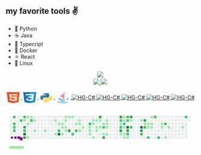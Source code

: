 
## my favorite tools ✌

- 🐍 Python
- ☕  Java
- 📜 Typecript
- 🐋 Docker
- ⚛️  React 
- 🐧 Linux

<div align="center" >
  <a href="https://www.linkedin.com/in/gustavo-benicio-9724bb254" target="blank">
    <img src="https://img.shields.io/badge/-LinkedIn-%230077B5?style=for-the-badge&logo=linkedin&logoColor=white" target="_blank">
  </a> 
</div>

<div align="center">
  <a href="https://github.com/gustavodias24">
    <img height="180" src="https://github-readme-stats.vercel.app/api?username=gustavodias24&show_icons=true&theme=radical&include_all_commits=true&count_private=true"/>
    <img height="180" src="https://github-readme-stats.vercel.app/api/top-langs/?username=gustavodias24&layout=compact&card_width=100&langs_count=7&theme=radical"/>
</div>

</div>
<div style="display: inline_block" align="center"><br>
  <img align="center" alt="HG-HTML" height="30" width="40" src="https://raw.githubusercontent.com/devicons/devicon/master/icons/html5/html5-original.svg">
  <img align="center" alt="HG-CSS" height="30" width="40" src="https://raw.githubusercontent.com/devicons/devicon/master/icons/css3/css3-original.svg">
  <img align="center" alt="HG-Python" height="30" width="40" src="https://raw.githubusercontent.com/devicons/devicon/master/icons/python/python-original.svg">
  <img align="center" alt="HG-DOCKER" height="30" width="40" src="https://raw.githubusercontent.com/devicons/devicon/master/icons/java/java-original.svg">
  <img align="center" alt="HG-C#" height="30" width="30" src="https://cdn-icons-png.flaticon.com/512/919/919853.png">
  <img align="center" alt="HG-C#" height="30" width="30" src="https://upload.wikimedia.org/wikipedia/commons/thumb/a/a7/React-icon.svg/800px-React-   icon.svg.png">
   <img align="center" alt="HG-C#" height="30" width="30" src="https://upload.wikimedia.org/wikipedia/commons/7/74/Kotlin_Icon.png">
   <img align="center" alt="HG-C#" height="45" width="45" src="https://brandlogos.net/wp-content/uploads/2021/09/bootstrap-logo.png">
   <img align="center" alt="HG-C#" height="30" width="30" src="https://cdn-icons-png.flaticon.com/512/6124/6124995.png">
</div>

<svg viewBox="-16 -32 880 192" width="880" height="192" xmlns="http://www.w3.org/2000/svg"><desc>Generated with https://github.com/Platane/snk</desc><style>@keyframes c0{2.75%{fill:var(--c1)}2.77%,to{fill:var(--ce)}}@keyframes c1{2.95%{fill:var(--c1)}2.97%,to{fill:var(--ce)}}@keyframes c2{72.18%{fill:var(--c2)}72.2%,to{fill:var(--ce)}}@keyframes c3{71.78%{fill:var(--c2)}71.8%,to{fill:var(--ce)}}@keyframes c4{71.59%{fill:var(--c2)}71.61%,to{fill:var(--ce)}}@keyframes c5{71.39%{fill:var(--c2)}71.41%,to{fill:var(--ce)}}@keyframes c6{3.15%{fill:var(--c1)}3.17%,to{fill:var(--ce)}}@keyframes c7{.98%{fill:var(--c1)}1%,to{fill:var(--ce)}}@keyframes c8{1.77%{fill:var(--c1)}1.79%,to{fill:var(--ce)}}@keyframes c9{2.36%{fill:var(--c1)}2.38%,to{fill:var(--ce)}}@keyframes ca{73.17%{fill:var(--c2)}73.19%,to{fill:var(--ce)}}@keyframes cb{1.96%{fill:var(--c1)}1.98%,to{fill:var(--ce)}}@keyframes cc{2.16%{fill:var(--c1)}2.18%,to{fill:var(--ce)}}@keyframes cd{3.54%{fill:var(--c1)}3.56%,to{fill:var(--ce)}}@keyframes ce{72.77%{fill:var(--c2)}72.79%,to{fill:var(--ce)}}@keyframes cf{38.25%{fill:var(--c1)}38.27%,to{fill:var(--ce)}}@keyframes cg{74.94%{fill:var(--c3)}74.96%,to{fill:var(--ce)}}@keyframes ch{70.8%{fill:var(--c2)}70.82%,to{fill:var(--ce)}}@keyframes ci{97.82%{fill:var(--c4)}97.84%,to{fill:var(--ce)}}@keyframes cj{75.93%{fill:var(--c3)}75.95%,to{fill:var(--ce)}}@keyframes ck{37.86%{fill:var(--c1)}37.88%,to{fill:var(--ce)}}@keyframes cl{38.65%{fill:var(--c1)}38.67%,to{fill:var(--ce)}}@keyframes cm{4.33%{fill:var(--c1)}4.35%,to{fill:var(--ce)}}@keyframes cn{37.66%{fill:var(--c1)}37.68%,to{fill:var(--ce)}}@keyframes co{74.15%{fill:var(--c2)}74.17%,to{fill:var(--ce)}}@keyframes cp{37.27%{fill:var(--c1)}37.29%,to{fill:var(--ce)}}@keyframes cq{5.12%{fill:var(--c1)}5.14%,to{fill:var(--ce)}}@keyframes cr{5.71%{fill:var(--c1)}5.73%,to{fill:var(--ce)}}@keyframes cs{8.87%{fill:var(--c1)}8.89%,to{fill:var(--ce)}}@keyframes ct{6.5%{fill:var(--c1)}6.52%,to{fill:var(--ce)}}@keyframes cu{8.47%{fill:var(--c1)}8.49%,to{fill:var(--ce)}}@keyframes cv{68.83%{fill:var(--c2)}68.85%,to{fill:var(--ce)}}@keyframes cw{95.85%{fill:var(--c4)}95.87%,to{fill:var(--ce)}}@keyframes cx{8.27%{fill:var(--c1)}8.29%,to{fill:var(--ce)}}@keyframes cy{8.08%{fill:var(--c1)}8.1%,to{fill:var(--ce)}}@keyframes cz{7.29%{fill:var(--c1)}7.31%,to{fill:var(--ce)}}@keyframes c10{9.65%{fill:var(--c1)}9.67%,to{fill:var(--ce)}}@keyframes c11{35.49%{fill:var(--c1)}35.51%,to{fill:var(--ce)}}@keyframes c12{7.88%{fill:var(--c1)}7.9%,to{fill:var(--ce)}}@keyframes c13{7.68%{fill:var(--c1)}7.7%,to{fill:var(--ce)}}@keyframes c14{9.85%{fill:var(--c1)}9.87%,to{fill:var(--ce)}}@keyframes c15{79.28%{fill:var(--c3)}79.3%,to{fill:var(--ce)}}@keyframes c16{10.05%{fill:var(--c1)}10.07%,to{fill:var(--ce)}}@keyframes c17{67.84%{fill:var(--c2)}67.86%,to{fill:var(--ce)}}@keyframes c18{11.04%{fill:var(--c1)}11.06%,to{fill:var(--ce)}}@keyframes c19{67.45%{fill:var(--c2)}67.47%,to{fill:var(--ce)}}@keyframes c1a{10.64%{fill:var(--c1)}10.66%,to{fill:var(--ce)}}@keyframes c1b{10.84%{fill:var(--c1)}10.86%,to{fill:var(--ce)}}@keyframes c1c{34.11%{fill:var(--c1)}34.13%,to{fill:var(--ce)}}@keyframes c1d{11.63%{fill:var(--c1)}11.65%,to{fill:var(--ce)}}@keyframes c1e{66.26%{fill:var(--c2)}66.28%,to{fill:var(--ce)}}@keyframes c1f{12.02%{fill:var(--c1)}12.04%,to{fill:var(--ce)}}@keyframes c1g{12.22%{fill:var(--c1)}12.24%,to{fill:var(--ce)}}@keyframes c1h{12.42%{fill:var(--c1)}12.44%,to{fill:var(--ce)}}@keyframes c1i{15.37%{fill:var(--c1)}15.39%,to{fill:var(--ce)}}@keyframes c1j{15.57%{fill:var(--c1)}15.59%,to{fill:var(--ce)}}@keyframes c1k{12.81%{fill:var(--c1)}12.83%,to{fill:var(--ce)}}@keyframes c1l{15.18%{fill:var(--c1)}15.2%,to{fill:var(--ce)}}@keyframes c1m{13.6%{fill:var(--c1)}13.62%,to{fill:var(--ce)}}@keyframes c1n{13.4%{fill:var(--c1)}13.42%,to{fill:var(--ce)}}@keyframes c1o{87.76%{fill:var(--c3)}87.78%,to{fill:var(--ce)}}@keyframes c1p{14.98%{fill:var(--c1)}15%,to{fill:var(--ce)}}@keyframes c1q{13.8%{fill:var(--c1)}13.82%,to{fill:var(--ce)}}@keyframes c1r{14.19%{fill:var(--c1)}14.21%,to{fill:var(--ce)}}@keyframes c1s{65.28%{fill:var(--c2)}65.3%,to{fill:var(--ce)}}@keyframes c1t{17.15%{fill:var(--c1)}17.17%,to{fill:var(--ce)}}@keyframes c1u{81.65%{fill:var(--c3)}81.67%,to{fill:var(--ce)}}@keyframes c1v{14.59%{fill:var(--c1)}14.61%,to{fill:var(--ce)}}@keyframes c1w{14.39%{fill:var(--c1)}14.41%,to{fill:var(--ce)}}@keyframes c1x{16.56%{fill:var(--c1)}16.58%,to{fill:var(--ce)}}@keyframes c1y{16.95%{fill:var(--c1)}16.97%,to{fill:var(--ce)}}@keyframes c1z{86.58%{fill:var(--c3)}86.6%,to{fill:var(--ce)}}@keyframes c20{48.51%{fill:var(--c2)}48.53%,to{fill:var(--ce)}}@keyframes c21{48.31%{fill:var(--c1)}48.33%,to{fill:var(--ce)}}@keyframes c22{50.09%{fill:var(--c2)}50.11%,to{fill:var(--ce)}}@keyframes c23{83.03%{fill:var(--c3)}83.05%,to{fill:var(--ce)}}@keyframes c24{18.53%{fill:var(--c1)}18.55%,to{fill:var(--ce)}}@keyframes c25{44.96%{fill:var(--c1)}44.98%,to{fill:var(--ce)}}@keyframes c26{45.16%{fill:var(--c1)}45.18%,to{fill:var(--ce)}}@keyframes c27{48.12%{fill:var(--c2)}48.14%,to{fill:var(--ce)}}@keyframes c28{47.92%{fill:var(--c1)}47.94%,to{fill:var(--ce)}}@keyframes c29{18.73%{fill:var(--c1)}18.75%,to{fill:var(--ce)}}@keyframes c2a{18.92%{fill:var(--c1)}18.94%,to{fill:var(--ce)}}@keyframes c2b{49.1%{fill:var(--c2)}49.12%,to{fill:var(--ce)}}@keyframes c2c{45.35%{fill:var(--c2)}45.37%,to{fill:var(--ce)}}@keyframes c2d{89.93%{fill:var(--c4)}89.95%,to{fill:var(--ce)}}@keyframes c2e{83.42%{fill:var(--c3)}83.44%,to{fill:var(--ce)}}@keyframes c2f{50.88%{fill:var(--c2)}50.9%,to{fill:var(--ce)}}@keyframes c2g{19.12%{fill:var(--c1)}19.14%,to{fill:var(--ce)}}@keyframes c2h{85.99%{fill:var(--c3)}86.01%,to{fill:var(--ce)}}@keyframes c2i{20.7%{fill:var(--c1)}20.72%,to{fill:var(--ce)}}@keyframes c2j{51.47%{fill:var(--c2)}51.49%,to{fill:var(--ce)}}@keyframes c2k{24.05%{fill:var(--c1)}24.07%,to{fill:var(--ce)}}@keyframes c2l{90.72%{fill:var(--c4)}90.74%,to{fill:var(--ce)}}@keyframes c2m{84.21%{fill:var(--c3)}84.23%,to{fill:var(--ce)}}@keyframes c2n{52.46%{fill:var(--c2)}52.48%,to{fill:var(--ce)}}@keyframes c2o{85%{fill:var(--c3)}85.02%,to{fill:var(--ce)}}@keyframes c2p{21.69%{fill:var(--c1)}21.71%,to{fill:var(--ce)}}@keyframes c2q{56.99%{fill:var(--c2)}57.01%,to{fill:var(--ce)}}@keyframes c2r{21.88%{fill:var(--c1)}21.9%,to{fill:var(--ce)}}@keyframes c2s{22.48%{fill:var(--c1)}22.5%,to{fill:var(--ce)}}@keyframes c2t{53.05%{fill:var(--c2)}53.07%,to{fill:var(--ce)}}@keyframes c2u{23.26%{fill:var(--c1)}23.28%,to{fill:var(--ce)}}@keyframes c2v{22.08%{fill:var(--c1)}22.1%,to{fill:var(--ce)}}@keyframes c2w{22.28%{fill:var(--c1)}22.3%,to{fill:var(--ce)}}@keyframes c2x{55.81%{fill:var(--c2)}55.83%,to{fill:var(--ce)}}@keyframes c2y{53.64%{fill:var(--c2)}53.66%,to{fill:var(--ce)}}@keyframes c2z{25.43%{fill:var(--c1)}25.45%,to{fill:var(--ce)}}@keyframes c30{25.63%{fill:var(--c1)}25.65%,to{fill:var(--ce)}}@keyframes c31{54.82%{fill:var(--c2)}54.84%,to{fill:var(--ce)}}@keyframes c32{28.39%{fill:var(--c1)}28.41%,to{fill:var(--ce)}}@keyframes c33{26.03%{fill:var(--c1)}26.05%,to{fill:var(--ce)}}@keyframes c34{26.81%{fill:var(--c1)}26.83%,to{fill:var(--ce)}}@keyframes c35{59.95%{fill:var(--c2)}59.97%,to{fill:var(--ce)}}@keyframes u0{.98%{transform:scale(0,1)}1%,1.77%{transform:scale(.01,1)}1.79%,1.96%{transform:scale(.03,1)}1.98%,2.16%{transform:scale(.04,1)}2.18%,2.36%{transform:scale(.06,1)}2.38%,2.75%{transform:scale(.07,1)}2.77%,2.95%{transform:scale(.09,1)}2.97%,3.15%{transform:scale(.1,1)}3.17%,3.54%{transform:scale(.11,1)}3.56%,4.33%{transform:scale(.13,1)}4.35%,5.12%{transform:scale(.14,1)}5.14%,5.71%{transform:scale(.16,1)}5.73%,6.5%{transform:scale(.17,1)}6.52%,7.29%{transform:scale(.19,1)}7.31%,7.68%{transform:scale(.2,1)}7.7%,7.88%{transform:scale(.21,1)}7.9%,8.08%{transform:scale(.23,1)}8.1%,8.27%{transform:scale(.24,1)}8.29%,8.47%{transform:scale(.26,1)}8.49%,8.87%{transform:scale(.27,1)}8.89%,9.65%{transform:scale(.29,1)}9.67%,9.85%{transform:scale(.3,1)}10.05%,9.87%{transform:scale(.31,1)}10.07%,10.64%{transform:scale(.33,1)}10.66%,10.84%{transform:scale(.34,1)}10.86%,11.04%{transform:scale(.36,1)}11.06%,11.63%{transform:scale(.37,1)}11.65%,12.02%{transform:scale(.39,1)}12.04%,12.22%{transform:scale(.4,1)}12.24%,12.42%{transform:scale(.41,1)}12.44%,12.81%{transform:scale(.43,1)}12.83%,13.4%{transform:scale(.44,1)}13.42%,13.6%{transform:scale(.46,1)}13.62%,13.8%{transform:scale(.47,1)}13.82%,14.19%{transform:scale(.49,1)}14.21%,14.39%{transform:scale(.5,1)}14.41%,14.59%{transform:scale(.51,1)}14.61%,14.98%{transform:scale(.53,1)}15%,15.18%{transform:scale(.54,1)}15.2%,15.37%{transform:scale(.56,1)}15.39%,15.57%{transform:scale(.57,1)}15.59%,16.56%{transform:scale(.59,1)}16.58%,16.95%{transform:scale(.6,1)}16.97%,17.15%{transform:scale(.61,1)}17.17%,18.53%{transform:scale(.63,1)}18.55%,18.73%{transform:scale(.64,1)}18.75%,18.92%{transform:scale(.66,1)}18.94%,19.12%{transform:scale(.67,1)}19.14%,20.7%{transform:scale(.69,1)}20.72%,21.69%{transform:scale(.7,1)}21.71%,21.88%{transform:scale(.71,1)}21.9%,22.08%{transform:scale(.73,1)}22.1%,22.28%{transform:scale(.74,1)}22.3%,22.48%{transform:scale(.76,1)}22.5%,23.26%{transform:scale(.77,1)}23.28%,24.05%{transform:scale(.79,1)}24.07%,25.43%{transform:scale(.8,1)}25.45%,25.63%{transform:scale(.81,1)}25.65%,26.03%{transform:scale(.83,1)}26.05%,26.81%{transform:scale(.84,1)}26.83%,28.39%{transform:scale(.86,1)}28.41%,34.11%{transform:scale(.87,1)}34.13%,35.49%{transform:scale(.89,1)}35.51%,37.27%{transform:scale(.9,1)}37.29%,37.66%{transform:scale(.91,1)}37.68%,37.86%{transform:scale(.93,1)}37.88%,38.25%{transform:scale(.94,1)}38.27%,38.65%{transform:scale(.96,1)}38.67%,44.96%{transform:scale(.97,1)}44.98%,45.16%{transform:scale(.99,1)}45.18%,to{transform:scale(1,1)}}@keyframes u1{45.35%{transform:scale(0,1)}45.37%,to{transform:scale(1,1)}}@keyframes u2{47.92%{transform:scale(0,1)}47.94%,to{transform:scale(1,1)}}@keyframes u3{48.12%{transform:scale(0,1)}48.14%,to{transform:scale(1,1)}}@keyframes u4{48.31%{transform:scale(0,1)}48.33%,to{transform:scale(1,1)}}@keyframes u5{48.51%{transform:scale(0,1)}48.53%,49.1%{transform:scale(.04,1)}49.12%,50.09%{transform:scale(.08,1)}50.11%,50.88%{transform:scale(.12,1)}50.9%,51.47%{transform:scale(.16,1)}51.49%,52.46%{transform:scale(.2,1)}52.48%,53.05%{transform:scale(.24,1)}53.07%,53.64%{transform:scale(.28,1)}53.66%,54.82%{transform:scale(.32,1)}54.84%,55.81%{transform:scale(.36,1)}55.83%,56.99%{transform:scale(.4,1)}57.01%,59.95%{transform:scale(.44,1)}59.97%,65.28%{transform:scale(.48,1)}65.3%,66.26%{transform:scale(.52,1)}66.28%,67.45%{transform:scale(.56,1)}67.47%,67.84%{transform:scale(.6,1)}67.86%,68.83%{transform:scale(.64,1)}68.85%,70.8%{transform:scale(.68,1)}70.82%,71.39%{transform:scale(.72,1)}71.41%,71.59%{transform:scale(.76,1)}71.61%,71.78%{transform:scale(.8,1)}71.8%,72.18%{transform:scale(.84,1)}72.2%,72.77%{transform:scale(.88,1)}72.79%,73.17%{transform:scale(.92,1)}73.19%,74.15%{transform:scale(.96,1)}74.17%,to{transform:scale(1,1)}}@keyframes u6{74.94%{transform:scale(0,1)}74.96%,75.93%{transform:scale(.09,1)}75.95%,79.28%{transform:scale(.18,1)}79.3%,81.65%{transform:scale(.27,1)}81.67%,83.03%{transform:scale(.36,1)}83.05%,83.42%{transform:scale(.45,1)}83.44%,84.21%{transform:scale(.55,1)}84.23%,85%{transform:scale(.64,1)}85.02%,85.99%{transform:scale(.73,1)}86.01%,86.58%{transform:scale(.82,1)}86.6%,87.76%{transform:scale(.91,1)}87.78%,to{transform:scale(1,1)}}@keyframes u7{89.93%{transform:scale(0,1)}89.95%,90.72%{transform:scale(.25,1)}90.74%,95.85%{transform:scale(.5,1)}95.87%,97.82%{transform:scale(.75,1)}97.84%,to{transform:scale(1,1)}}@keyframes s0{0%,99.8%{transform:translate(0,-16px)}.2%{transform:translate(0,-32px)}.59%{transform:translate(32px,-32px)}1.78%{transform:translate(32px,64px)}1.97%,76.53%{transform:translate(48px,64px)}2.17%{transform:translate(48px,80px)}2.76%{transform:translate(0,80px)}2.96%{transform:translate(0,96px)}3.55%,76.13%{transform:translate(48px,96px)}3.75%{transform:translate(48px,112px)}4.14%{transform:translate(80px,112px)}4.34%,75.74%{transform:translate(80px,96px)}4.73%{transform:translate(112px,96px)}5.13%{transform:translate(112px,64px)}6.31%{transform:translate(208px,64px)}6.71%{transform:translate(208px,96px)}7.1%{transform:translate(240px,96px)}7.3%{transform:translate(240px,80px)}68.24%,7.5%{transform:translate(256px,80px)}7.89%{transform:translate(256px,48px)}8.09%{transform:translate(240px,48px)}8.28%{transform:translate(240px,32px)}8.48%{transform:translate(224px,32px)}8.68%{transform:translate(224px,16px)}8.88%{transform:translate(208px,16px)}9.07%{transform:translate(208px,0)}10.45%{transform:translate(320px,0)}10.85%{transform:translate(320px,32px)}11.05%,67.06%{transform:translate(304px,32px)}11.24%{transform:translate(304px,48px)}12.03%{transform:translate(368px,48px)}12.43%{transform:translate(368px,80px)}12.62%{transform:translate(384px,80px)}12.82%{transform:translate(384px,96px)}13.02%{transform:translate(400px,96px)}13.61%{transform:translate(400px,48px)}13.81%,65.48%{transform:translate(416px,48px)}14%,65.68%{transform:translate(416px,32px)}14.4%,16.37%{transform:translate(448px,32px)}14.6%{transform:translate(448px,16px)}15.38%{transform:translate(384px,16px)}15.58%{transform:translate(384px,32px)}16.96%{transform:translate(448px,80px)}17.16%{transform:translate(432px,80px)}17.36%,81.26%{transform:translate(432px,64px)}18.15%,31.95%{transform:translate(496px,64px)}18.34%,31.76%{transform:translate(496px,80px)}18.74%,31.36%,50.69%{transform:translate(528px,80px)}18.93%,31.16%,47.34%{transform:translate(528px,96px)}19.53%,46.75%{transform:translate(576px,96px)}20.51%,63.12%{transform:translate(576px,16px)}20.71%,45.56%{transform:translate(560px,16px)}20.91%,45.76%{transform:translate(560px,32px)}22.09%,22.88%{transform:translate(656px,32px)}22.29%{transform:translate(656px,48px)}22.49%{transform:translate(640px,48px)}22.68%,56.61%{transform:translate(640px,32px)}23.27%{transform:translate(656px,0)}23.87%{transform:translate(608px,0)}24.26%{transform:translate(608px,32px)}25.44%{transform:translate(704px,32px)}25.64%{transform:translate(704px,48px)}26.82%{transform:translate(800px,48px)}27.02%{transform:translate(800px,64px)}28.01%{transform:translate(720px,64px)}28.4%,54.04%{transform:translate(720px,96px)}28.6%{transform:translate(704px,96px)}28.8%{transform:translate(704px,80px)}29.78%{transform:translate(624px,80px)}29.98%{transform:translate(624px,96px)}34.12%{transform:translate(320px,64px)}34.71%{transform:translate(320px,16px)}37.28%{transform:translate(112px,16px)}37.48%{transform:translate(112px,0)}37.87%{transform:translate(80px,0)}38.07%{transform:translate(80px,16px)}38.26%,72.98%,74.56%,98.62%{transform:translate(64px,16px)}38.46%{transform:translate(64px,32px)}38.66%{transform:translate(80px,32px)}39.25%{transform:translate(80px,-16px)}44.77%{transform:translate(528px,-16px)}45.17%,49.51%{transform:translate(528px,16px)}45.96%{transform:translate(576px,32px)}48.13%{transform:translate(528px,32px)}48.32%{transform:translate(512px,32px)}48.52%,49.7%{transform:translate(512px,16px)}48.92%,89.55%{transform:translate(544px,16px)}49.11%{transform:translate(544px,0)}49.31%{transform:translate(528px,0)}50.1%{transform:translate(512px,48px)}50.3%{transform:translate(528px,48px)}51.08%{transform:translate(560px,80px)}51.48%{transform:translate(560px,48px)}51.87%{transform:translate(592px,48px)}52.27%{transform:translate(592px,80px)}52.86%{transform:translate(640px,80px)}53.06%{transform:translate(640px,96px)}55.23%{transform:translate(720px,0)}56.21%{transform:translate(640px,0)}56.8%{transform:translate(624px,32px)}57%{transform:translate(624px,48px)}59.37%{transform:translate(816px,48px)}59.96%{transform:translate(816px,0)}62.92%{transform:translate(576px,0)}64.89%{transform:translate(432px,16px)}65.29%{transform:translate(432px,48px)}67.46%{transform:translate(304px,64px)}67.65%{transform:translate(288px,64px)}67.85%{transform:translate(288px,80px)}68.44%{transform:translate(256px,64px)}71.4%{transform:translate(16px,64px)}72.19%{transform:translate(16px,0)}72.78%{transform:translate(64px,0)}73.18%,98.82%{transform:translate(48px,16px)}73.37%{transform:translate(48px,0)}73.96%{transform:translate(96px,0)}74.16%{transform:translate(96px,16px)}74.95%{transform:translate(64px,48px)}75.15%{transform:translate(80px,48px)}81.66%{transform:translate(432px,96px)}82.64%{transform:translate(512px,96px)}83.04%{transform:translate(512px,64px)}84.42%{transform:translate(624px,64px)}85.21%{transform:translate(624px,0)}87.77%{transform:translate(416px,0)}87.97%{transform:translate(416px,16px)}89.94%{transform:translate(544px,48px)}90.73%{transform:translate(608px,48px)}90.93%{transform:translate(608px,64px)}95.66%{transform:translate(224px,64px)}95.86%{transform:translate(224px,80px)}97.83%{transform:translate(64px,80px)}99.21%{transform:translate(48px,-16px)}}@keyframes s1{0%,99.8%{transform:translate(16px,-16px)}.2%{transform:translate(0,-16px)}.39%{transform:translate(0,-32px)}.79%{transform:translate(32px,-32px)}1.97%{transform:translate(32px,64px)}2.17%,76.73%{transform:translate(48px,64px)}2.37%{transform:translate(48px,80px)}2.96%{transform:translate(0,80px)}3.16%{transform:translate(0,96px)}3.75%,76.33%{transform:translate(48px,96px)}3.94%{transform:translate(48px,112px)}4.34%{transform:translate(80px,112px)}4.54%,75.94%{transform:translate(80px,96px)}4.93%{transform:translate(112px,96px)}5.33%{transform:translate(112px,64px)}6.51%{transform:translate(208px,64px)}6.9%{transform:translate(208px,96px)}7.3%{transform:translate(240px,96px)}7.5%{transform:translate(240px,80px)}68.44%,7.69%{transform:translate(256px,80px)}8.09%{transform:translate(256px,48px)}8.28%{transform:translate(240px,48px)}8.48%{transform:translate(240px,32px)}8.68%{transform:translate(224px,32px)}8.88%{transform:translate(224px,16px)}9.07%{transform:translate(208px,16px)}9.27%{transform:translate(208px,0)}10.65%{transform:translate(320px,0)}11.05%{transform:translate(320px,32px)}11.24%,67.26%{transform:translate(304px,32px)}11.44%{transform:translate(304px,48px)}12.23%{transform:translate(368px,48px)}12.62%{transform:translate(368px,80px)}12.82%{transform:translate(384px,80px)}13.02%{transform:translate(384px,96px)}13.21%{transform:translate(400px,96px)}13.81%{transform:translate(400px,48px)}14%,65.68%{transform:translate(416px,48px)}14.2%,65.88%{transform:translate(416px,32px)}14.6%,16.57%{transform:translate(448px,32px)}14.79%{transform:translate(448px,16px)}15.58%{transform:translate(384px,16px)}15.78%{transform:translate(384px,32px)}17.16%{transform:translate(448px,80px)}17.36%{transform:translate(432px,80px)}17.55%,81.46%{transform:translate(432px,64px)}18.34%,32.15%{transform:translate(496px,64px)}18.54%,31.95%{transform:translate(496px,80px)}18.93%,31.56%,50.89%{transform:translate(528px,80px)}19.13%,31.36%,47.53%{transform:translate(528px,96px)}19.72%,46.94%{transform:translate(576px,96px)}20.71%,63.31%{transform:translate(576px,16px)}20.91%,45.76%{transform:translate(560px,16px)}21.1%,45.96%{transform:translate(560px,32px)}22.29%,23.08%{transform:translate(656px,32px)}22.49%{transform:translate(656px,48px)}22.68%{transform:translate(640px,48px)}22.88%,56.8%{transform:translate(640px,32px)}23.47%{transform:translate(656px,0)}24.06%{transform:translate(608px,0)}24.46%{transform:translate(608px,32px)}25.64%{transform:translate(704px,32px)}25.84%{transform:translate(704px,48px)}27.02%{transform:translate(800px,48px)}27.22%{transform:translate(800px,64px)}28.21%{transform:translate(720px,64px)}28.6%,54.24%{transform:translate(720px,96px)}28.8%{transform:translate(704px,96px)}28.99%{transform:translate(704px,80px)}29.98%{transform:translate(624px,80px)}30.18%{transform:translate(624px,96px)}34.32%{transform:translate(320px,64px)}34.91%{transform:translate(320px,16px)}37.48%{transform:translate(112px,16px)}37.67%{transform:translate(112px,0)}38.07%{transform:translate(80px,0)}38.26%{transform:translate(80px,16px)}38.46%,73.18%,74.75%,98.82%{transform:translate(64px,16px)}38.66%{transform:translate(64px,32px)}38.86%{transform:translate(80px,32px)}39.45%{transform:translate(80px,-16px)}44.97%{transform:translate(528px,-16px)}45.36%,49.7%{transform:translate(528px,16px)}46.15%{transform:translate(576px,32px)}48.32%{transform:translate(528px,32px)}48.52%{transform:translate(512px,32px)}48.72%,49.9%{transform:translate(512px,16px)}49.11%,89.74%{transform:translate(544px,16px)}49.31%{transform:translate(544px,0)}49.51%{transform:translate(528px,0)}50.3%{transform:translate(512px,48px)}50.49%{transform:translate(528px,48px)}51.28%{transform:translate(560px,80px)}51.68%{transform:translate(560px,48px)}52.07%{transform:translate(592px,48px)}52.47%{transform:translate(592px,80px)}53.06%{transform:translate(640px,80px)}53.25%{transform:translate(640px,96px)}55.42%{transform:translate(720px,0)}56.41%{transform:translate(640px,0)}57%{transform:translate(624px,32px)}57.2%{transform:translate(624px,48px)}59.57%{transform:translate(816px,48px)}60.16%{transform:translate(816px,0)}63.12%{transform:translate(576px,0)}65.09%{transform:translate(432px,16px)}65.48%{transform:translate(432px,48px)}67.65%{transform:translate(304px,64px)}67.85%{transform:translate(288px,64px)}68.05%{transform:translate(288px,80px)}68.64%{transform:translate(256px,64px)}71.6%{transform:translate(16px,64px)}72.39%{transform:translate(16px,0)}72.98%{transform:translate(64px,0)}73.37%,99.01%{transform:translate(48px,16px)}73.57%{transform:translate(48px,0)}74.16%{transform:translate(96px,0)}74.36%{transform:translate(96px,16px)}75.15%{transform:translate(64px,48px)}75.35%{transform:translate(80px,48px)}81.85%{transform:translate(432px,96px)}82.84%{transform:translate(512px,96px)}83.23%{transform:translate(512px,64px)}84.62%{transform:translate(624px,64px)}85.4%{transform:translate(624px,0)}87.97%{transform:translate(416px,0)}88.17%{transform:translate(416px,16px)}90.14%{transform:translate(544px,48px)}90.93%{transform:translate(608px,48px)}91.12%{transform:translate(608px,64px)}95.86%{transform:translate(224px,64px)}96.06%{transform:translate(224px,80px)}98.03%{transform:translate(64px,80px)}99.41%{transform:translate(48px,-16px)}}@keyframes s2{0%,99.8%{transform:translate(32px,-16px)}.39%{transform:translate(0,-16px)}.59%{transform:translate(0,-32px)}.99%{transform:translate(32px,-32px)}2.17%{transform:translate(32px,64px)}2.37%,76.92%{transform:translate(48px,64px)}2.56%{transform:translate(48px,80px)}3.16%{transform:translate(0,80px)}3.35%{transform:translate(0,96px)}3.94%,76.53%{transform:translate(48px,96px)}4.14%{transform:translate(48px,112px)}4.54%{transform:translate(80px,112px)}4.73%,76.13%{transform:translate(80px,96px)}5.13%{transform:translate(112px,96px)}5.52%{transform:translate(112px,64px)}6.71%{transform:translate(208px,64px)}7.1%{transform:translate(208px,96px)}7.5%{transform:translate(240px,96px)}7.69%{transform:translate(240px,80px)}68.64%,7.89%{transform:translate(256px,80px)}8.28%{transform:translate(256px,48px)}8.48%{transform:translate(240px,48px)}8.68%{transform:translate(240px,32px)}8.88%{transform:translate(224px,32px)}9.07%{transform:translate(224px,16px)}9.27%{transform:translate(208px,16px)}9.47%{transform:translate(208px,0)}10.85%{transform:translate(320px,0)}11.24%{transform:translate(320px,32px)}11.44%,67.46%{transform:translate(304px,32px)}11.64%{transform:translate(304px,48px)}12.43%{transform:translate(368px,48px)}12.82%{transform:translate(368px,80px)}13.02%{transform:translate(384px,80px)}13.21%{transform:translate(384px,96px)}13.41%{transform:translate(400px,96px)}14%{transform:translate(400px,48px)}14.2%,65.88%{transform:translate(416px,48px)}14.4%,66.07%{transform:translate(416px,32px)}14.79%,16.77%{transform:translate(448px,32px)}14.99%{transform:translate(448px,16px)}15.78%{transform:translate(384px,16px)}15.98%{transform:translate(384px,32px)}17.36%{transform:translate(448px,80px)}17.55%{transform:translate(432px,80px)}17.75%,81.66%{transform:translate(432px,64px)}18.54%,32.35%{transform:translate(496px,64px)}18.74%,32.15%{transform:translate(496px,80px)}19.13%,31.76%,51.08%{transform:translate(528px,80px)}19.33%,31.56%,47.73%{transform:translate(528px,96px)}19.92%,47.14%{transform:translate(576px,96px)}20.91%,63.51%{transform:translate(576px,16px)}21.1%,45.96%{transform:translate(560px,16px)}21.3%,46.15%{transform:translate(560px,32px)}22.49%,23.27%{transform:translate(656px,32px)}22.68%{transform:translate(656px,48px)}22.88%{transform:translate(640px,48px)}23.08%,57%{transform:translate(640px,32px)}23.67%{transform:translate(656px,0)}24.26%{transform:translate(608px,0)}24.65%{transform:translate(608px,32px)}25.84%{transform:translate(704px,32px)}26.04%{transform:translate(704px,48px)}27.22%{transform:translate(800px,48px)}27.42%{transform:translate(800px,64px)}28.4%{transform:translate(720px,64px)}28.8%,54.44%{transform:translate(720px,96px)}28.99%{transform:translate(704px,96px)}29.19%{transform:translate(704px,80px)}30.18%{transform:translate(624px,80px)}30.37%{transform:translate(624px,96px)}34.52%{transform:translate(320px,64px)}35.11%{transform:translate(320px,16px)}37.67%{transform:translate(112px,16px)}37.87%{transform:translate(112px,0)}38.26%{transform:translate(80px,0)}38.46%{transform:translate(80px,16px)}38.66%,73.37%,74.95%,99.01%{transform:translate(64px,16px)}38.86%{transform:translate(64px,32px)}39.05%{transform:translate(80px,32px)}39.64%{transform:translate(80px,-16px)}45.17%{transform:translate(528px,-16px)}45.56%,49.9%{transform:translate(528px,16px)}46.35%{transform:translate(576px,32px)}48.52%{transform:translate(528px,32px)}48.72%{transform:translate(512px,32px)}48.92%,50.1%{transform:translate(512px,16px)}49.31%,89.94%{transform:translate(544px,16px)}49.51%{transform:translate(544px,0)}49.7%{transform:translate(528px,0)}50.49%{transform:translate(512px,48px)}50.69%{transform:translate(528px,48px)}51.48%{transform:translate(560px,80px)}51.87%{transform:translate(560px,48px)}52.27%{transform:translate(592px,48px)}52.66%{transform:translate(592px,80px)}53.25%{transform:translate(640px,80px)}53.45%{transform:translate(640px,96px)}55.62%{transform:translate(720px,0)}56.61%{transform:translate(640px,0)}57.2%{transform:translate(624px,32px)}57.4%{transform:translate(624px,48px)}59.76%{transform:translate(816px,48px)}60.36%{transform:translate(816px,0)}63.31%{transform:translate(576px,0)}65.29%{transform:translate(432px,16px)}65.68%{transform:translate(432px,48px)}67.85%{transform:translate(304px,64px)}68.05%{transform:translate(288px,64px)}68.24%{transform:translate(288px,80px)}68.84%{transform:translate(256px,64px)}71.79%{transform:translate(16px,64px)}72.58%{transform:translate(16px,0)}73.18%{transform:translate(64px,0)}73.57%,99.21%{transform:translate(48px,16px)}73.77%{transform:translate(48px,0)}74.36%{transform:translate(96px,0)}74.56%{transform:translate(96px,16px)}75.35%{transform:translate(64px,48px)}75.54%{transform:translate(80px,48px)}82.05%{transform:translate(432px,96px)}83.04%{transform:translate(512px,96px)}83.43%{transform:translate(512px,64px)}84.81%{transform:translate(624px,64px)}85.6%{transform:translate(624px,0)}88.17%{transform:translate(416px,0)}88.36%{transform:translate(416px,16px)}90.34%{transform:translate(544px,48px)}91.12%{transform:translate(608px,48px)}91.32%{transform:translate(608px,64px)}96.06%{transform:translate(224px,64px)}96.25%{transform:translate(224px,80px)}98.22%{transform:translate(64px,80px)}99.61%{transform:translate(48px,-16px)}}@keyframes s3{0%,99.8%{transform:translate(48px,-16px)}.59%{transform:translate(0,-16px)}.79%{transform:translate(0,-32px)}1.18%{transform:translate(32px,-32px)}2.37%{transform:translate(32px,64px)}2.56%,77.12%{transform:translate(48px,64px)}2.76%{transform:translate(48px,80px)}3.35%{transform:translate(0,80px)}3.55%{transform:translate(0,96px)}4.14%,76.73%{transform:translate(48px,96px)}4.34%{transform:translate(48px,112px)}4.73%{transform:translate(80px,112px)}4.93%,76.33%{transform:translate(80px,96px)}5.33%{transform:translate(112px,96px)}5.72%{transform:translate(112px,64px)}6.9%{transform:translate(208px,64px)}7.3%{transform:translate(208px,96px)}7.69%{transform:translate(240px,96px)}7.89%{transform:translate(240px,80px)}68.84%,8.09%{transform:translate(256px,80px)}8.48%{transform:translate(256px,48px)}8.68%{transform:translate(240px,48px)}8.88%{transform:translate(240px,32px)}9.07%{transform:translate(224px,32px)}9.27%{transform:translate(224px,16px)}9.47%{transform:translate(208px,16px)}9.66%{transform:translate(208px,0)}11.05%{transform:translate(320px,0)}11.44%{transform:translate(320px,32px)}11.64%,67.65%{transform:translate(304px,32px)}11.83%{transform:translate(304px,48px)}12.62%{transform:translate(368px,48px)}13.02%{transform:translate(368px,80px)}13.21%{transform:translate(384px,80px)}13.41%{transform:translate(384px,96px)}13.61%{transform:translate(400px,96px)}14.2%{transform:translate(400px,48px)}14.4%,66.07%{transform:translate(416px,48px)}14.6%,66.27%{transform:translate(416px,32px)}14.99%,16.96%{transform:translate(448px,32px)}15.19%{transform:translate(448px,16px)}15.98%{transform:translate(384px,16px)}16.17%{transform:translate(384px,32px)}17.55%{transform:translate(448px,80px)}17.75%{transform:translate(432px,80px)}17.95%,81.85%{transform:translate(432px,64px)}18.74%,32.54%{transform:translate(496px,64px)}18.93%,32.35%{transform:translate(496px,80px)}19.33%,31.95%,51.28%{transform:translate(528px,80px)}19.53%,31.76%,47.93%{transform:translate(528px,96px)}20.12%,47.34%{transform:translate(576px,96px)}21.1%,63.71%{transform:translate(576px,16px)}21.3%,46.15%{transform:translate(560px,16px)}21.5%,46.35%{transform:translate(560px,32px)}22.68%,23.47%{transform:translate(656px,32px)}22.88%{transform:translate(656px,48px)}23.08%{transform:translate(640px,48px)}23.27%,57.2%{transform:translate(640px,32px)}23.87%{transform:translate(656px,0)}24.46%{transform:translate(608px,0)}24.85%{transform:translate(608px,32px)}26.04%{transform:translate(704px,32px)}26.23%{transform:translate(704px,48px)}27.42%{transform:translate(800px,48px)}27.61%{transform:translate(800px,64px)}28.6%{transform:translate(720px,64px)}28.99%,54.64%{transform:translate(720px,96px)}29.19%{transform:translate(704px,96px)}29.39%{transform:translate(704px,80px)}30.37%{transform:translate(624px,80px)}30.57%{transform:translate(624px,96px)}34.71%{transform:translate(320px,64px)}35.31%{transform:translate(320px,16px)}37.87%{transform:translate(112px,16px)}38.07%{transform:translate(112px,0)}38.46%{transform:translate(80px,0)}38.66%{transform:translate(80px,16px)}38.86%,73.57%,75.15%,99.21%{transform:translate(64px,16px)}39.05%{transform:translate(64px,32px)}39.25%{transform:translate(80px,32px)}39.84%{transform:translate(80px,-16px)}45.36%{transform:translate(528px,-16px)}45.76%,50.1%{transform:translate(528px,16px)}46.55%{transform:translate(576px,32px)}48.72%{transform:translate(528px,32px)}48.92%{transform:translate(512px,32px)}49.11%,50.3%{transform:translate(512px,16px)}49.51%,90.14%{transform:translate(544px,16px)}49.7%{transform:translate(544px,0)}49.9%{transform:translate(528px,0)}50.69%{transform:translate(512px,48px)}50.89%{transform:translate(528px,48px)}51.68%{transform:translate(560px,80px)}52.07%{transform:translate(560px,48px)}52.47%{transform:translate(592px,48px)}52.86%{transform:translate(592px,80px)}53.45%{transform:translate(640px,80px)}53.65%{transform:translate(640px,96px)}55.82%{transform:translate(720px,0)}56.8%{transform:translate(640px,0)}57.4%{transform:translate(624px,32px)}57.59%{transform:translate(624px,48px)}59.96%{transform:translate(816px,48px)}60.55%{transform:translate(816px,0)}63.51%{transform:translate(576px,0)}65.48%{transform:translate(432px,16px)}65.88%{transform:translate(432px,48px)}68.05%{transform:translate(304px,64px)}68.24%{transform:translate(288px,64px)}68.44%{transform:translate(288px,80px)}69.03%{transform:translate(256px,64px)}71.99%{transform:translate(16px,64px)}72.78%{transform:translate(16px,0)}73.37%{transform:translate(64px,0)}73.77%,99.41%{transform:translate(48px,16px)}73.96%{transform:translate(48px,0)}74.56%{transform:translate(96px,0)}74.75%{transform:translate(96px,16px)}75.54%{transform:translate(64px,48px)}75.74%{transform:translate(80px,48px)}82.25%{transform:translate(432px,96px)}83.23%{transform:translate(512px,96px)}83.63%{transform:translate(512px,64px)}85.01%{transform:translate(624px,64px)}85.8%{transform:translate(624px,0)}88.36%{transform:translate(416px,0)}88.56%{transform:translate(416px,16px)}90.53%{transform:translate(544px,48px)}91.32%{transform:translate(608px,48px)}91.52%{transform:translate(608px,64px)}96.25%{transform:translate(224px,64px)}96.45%{transform:translate(224px,80px)}98.42%{transform:translate(64px,80px)}}:root{--cb:#1b1f230a;--cs:purple;--ce:#ebedf0;--c0:#ebedf0;--c1:#9be9a8;--c2:#40c463;--c3:#30a14e;--c4:#216e39}@media (prefers-color-scheme:dark){:root{--cb:#1b1f230a;--cs:purple;--ce:#161b22;--c1:#01311f;--c2:#034525;--c3:#0f6d31;--c4:#00c647}}.c{shape-rendering:geometricPrecision;fill:var(--ce);stroke-width:1px;stroke:var(--cb);animation:none 50700ms linear infinite}.c.c0,.c.c1{fill:var(--c1);animation-name:c0}.c.c1{animation-name:c1}.c.c2{fill:var(--c2);animation-name:c2}.c.c3,.c.c4,.c.c5{fill:var(--c2);animation-name:c3}.c.c4,.c.c5{animation-name:c4}.c.c5{animation-name:c5}.c.c6{fill:var(--c1);animation-name:c6}.c.c7,.c.c8,.c.c9{fill:var(--c1);animation-name:c7}.c.c8,.c.c9{animation-name:c8}.c.c9{animation-name:c9}.c.ca{fill:var(--c2);animation-name:ca}.c.cb,.c.cc,.c.cd{fill:var(--c1);animation-name:cb}.c.cc,.c.cd{animation-name:cc}.c.cd{animation-name:cd}.c.ce{fill:var(--c2);animation-name:ce}.c.cf{fill:var(--c1);animation-name:cf}.c.cg{fill:var(--c3);animation-name:cg}.c.ch{fill:var(--c2);animation-name:ch}.c.ci{fill:var(--c4);animation-name:ci}.c.cj{fill:var(--c3);animation-name:cj}.c.ck{fill:var(--c1);animation-name:ck}.c.cl,.c.cm,.c.cn{fill:var(--c1);animation-name:cl}.c.cm,.c.cn{animation-name:cm}.c.cn{animation-name:cn}.c.co{fill:var(--c2);animation-name:co}.c.cp,.c.cq,.c.cr{fill:var(--c1);animation-name:cp}.c.cq,.c.cr{animation-name:cq}.c.cr{animation-name:cr}.c.cs,.c.ct,.c.cu{fill:var(--c1);animation-name:cs}.c.ct,.c.cu{animation-name:ct}.c.cu{animation-name:cu}.c.cv{fill:var(--c2);animation-name:cv}.c.cw{fill:var(--c4);animation-name:cw}.c.cx,.c.cy{fill:var(--c1);animation-name:cx}.c.cy{animation-name:cy}.c.c10,.c.c11,.c.cz{fill:var(--c1);animation-name:cz}.c.c10,.c.c11{animation-name:c10}.c.c11{animation-name:c11}.c.c12,.c.c13,.c.c14{fill:var(--c1);animation-name:c12}.c.c13,.c.c14{animation-name:c13}.c.c14{animation-name:c14}.c.c15{fill:var(--c3);animation-name:c15}.c.c16{fill:var(--c1);animation-name:c16}.c.c17{fill:var(--c2);animation-name:c17}.c.c18{fill:var(--c1);animation-name:c18}.c.c19{fill:var(--c2);animation-name:c19}.c.c1a{fill:var(--c1);animation-name:c1a}.c.c1b,.c.c1c,.c.c1d{fill:var(--c1);animation-name:c1b}.c.c1c,.c.c1d{animation-name:c1c}.c.c1d{animation-name:c1d}.c.c1e{fill:var(--c2);animation-name:c1e}.c.c1f,.c.c1g,.c.c1h{fill:var(--c1);animation-name:c1f}.c.c1g,.c.c1h{animation-name:c1g}.c.c1h{animation-name:c1h}.c.c1i,.c.c1j,.c.c1k{fill:var(--c1);animation-name:c1i}.c.c1j,.c.c1k{animation-name:c1j}.c.c1k{animation-name:c1k}.c.c1l,.c.c1m,.c.c1n{fill:var(--c1);animation-name:c1l}.c.c1m,.c.c1n{animation-name:c1m}.c.c1n{animation-name:c1n}.c.c1o{fill:var(--c3);animation-name:c1o}.c.c1p,.c.c1q,.c.c1r{fill:var(--c1);animation-name:c1p}.c.c1q,.c.c1r{animation-name:c1q}.c.c1r{animation-name:c1r}.c.c1s{fill:var(--c2);animation-name:c1s}.c.c1t{fill:var(--c1);animation-name:c1t}.c.c1u{fill:var(--c3);animation-name:c1u}.c.c1v{fill:var(--c1);animation-name:c1v}.c.c1w,.c.c1x,.c.c1y{fill:var(--c1);animation-name:c1w}.c.c1x,.c.c1y{animation-name:c1x}.c.c1y{animation-name:c1y}.c.c1z{fill:var(--c3);animation-name:c1z}.c.c20{fill:var(--c2);animation-name:c20}.c.c21{fill:var(--c1);animation-name:c21}.c.c22{fill:var(--c2);animation-name:c22}.c.c23{fill:var(--c3);animation-name:c23}.c.c24,.c.c25,.c.c26{fill:var(--c1);animation-name:c24}.c.c25,.c.c26{animation-name:c25}.c.c26{animation-name:c26}.c.c27{fill:var(--c2);animation-name:c27}.c.c28,.c.c29,.c.c2a{fill:var(--c1);animation-name:c28}.c.c29,.c.c2a{animation-name:c29}.c.c2a{animation-name:c2a}.c.c2b,.c.c2c{fill:var(--c2);animation-name:c2b}.c.c2c{animation-name:c2c}.c.c2d{fill:var(--c4);animation-name:c2d}.c.c2e{fill:var(--c3);animation-name:c2e}.c.c2f{fill:var(--c2);animation-name:c2f}.c.c2g{fill:var(--c1);animation-name:c2g}.c.c2h{fill:var(--c3);animation-name:c2h}.c.c2i{fill:var(--c1);animation-name:c2i}.c.c2j{fill:var(--c2);animation-name:c2j}.c.c2k{fill:var(--c1);animation-name:c2k}.c.c2l{fill:var(--c4);animation-name:c2l}.c.c2m{fill:var(--c3);animation-name:c2m}.c.c2n{fill:var(--c2);animation-name:c2n}.c.c2o{fill:var(--c3);animation-name:c2o}.c.c2p{fill:var(--c1);animation-name:c2p}.c.c2q{fill:var(--c2);animation-name:c2q}.c.c2r,.c.c2s{fill:var(--c1);animation-name:c2r}.c.c2s{animation-name:c2s}.c.c2t{fill:var(--c2);animation-name:c2t}.c.c2u,.c.c2v,.c.c2w{fill:var(--c1);animation-name:c2u}.c.c2v,.c.c2w{animation-name:c2v}.c.c2w{animation-name:c2w}.c.c2x,.c.c2y{fill:var(--c2);animation-name:c2x}.c.c2y{animation-name:c2y}.c.c2z,.c.c30{fill:var(--c1);animation-name:c2z}.c.c30{animation-name:c30}.c.c31{fill:var(--c2);animation-name:c31}.c.c32,.c.c33,.c.c34{fill:var(--c1);animation-name:c32}.c.c33,.c.c34{animation-name:c33}.c.c34{animation-name:c34}.c.c35{fill:var(--c2);animation-name:c35}.s,.u{animation:none linear 50700ms infinite}.u,.u.u0{transform-origin:0 0}.u{transform:scale(0,1)}.u.u0{fill:var(--c1);animation-name:u0}.u.u1{fill:var(--c2);animation-name:u1;transform-origin:520.7px 0}.u.u2{fill:var(--c1);animation-name:u2;transform-origin:528.1px 0}.u.u3{fill:var(--c2);animation-name:u3;transform-origin:535.6px 0}.u.u4{fill:var(--c1);animation-name:u4;transform-origin:543px 0}.u.u5{fill:var(--c2);animation-name:u5;transform-origin:550.5px 0}.u.u6{fill:var(--c3);animation-name:u6;transform-origin:736.4px 0}.u.u7{fill:var(--c4);animation-name:u7;transform-origin:818.2px 0}.s{shape-rendering:geometricPrecision;fill:var(--cs)}.s.s0{transform:translate(0,-16px);animation-name:s0}.s.s1{transform:translate(16px,-16px);animation-name:s1}.s.s2{transform:translate(32px,-16px);animation-name:s2}.s.s3{transform:translate(48px,-16px);animation-name:s3}</style><rect class="c" x="2" y="2" rx="2" ry="2" width="12" height="12"/><rect class="c" x="2" y="18" rx="2" ry="2" width="12" height="12"/><rect class="c" x="2" y="34" rx="2" ry="2" width="12" height="12"/><rect class="c" x="2" y="50" rx="2" ry="2" width="12" height="12"/><rect class="c" x="2" y="66" rx="2" ry="2" width="12" height="12"/><rect class="c c0" x="2" y="82" rx="2" ry="2" width="12" height="12"/><rect class="c c1" x="2" y="98" rx="2" ry="2" width="12" height="12"/><rect class="c c2" x="18" y="2" rx="2" ry="2" width="12" height="12"/><rect class="c" x="18" y="18" rx="2" ry="2" width="12" height="12"/><rect class="c c3" x="18" y="34" rx="2" ry="2" width="12" height="12"/><rect class="c c4" x="18" y="50" rx="2" ry="2" width="12" height="12"/><rect class="c c5" x="18" y="66" rx="2" ry="2" width="12" height="12"/><rect class="c" x="18" y="82" rx="2" ry="2" width="12" height="12"/><rect class="c c6" x="18" y="98" rx="2" ry="2" width="12" height="12"/><rect class="c c7" x="34" y="2" rx="2" ry="2" width="12" height="12"/><rect class="c" x="34" y="18" rx="2" ry="2" width="12" height="12"/><rect class="c" x="34" y="34" rx="2" ry="2" width="12" height="12"/><rect class="c" x="34" y="50" rx="2" ry="2" width="12" height="12"/><rect class="c c8" x="34" y="66" rx="2" ry="2" width="12" height="12"/><rect class="c c9" x="34" y="82" rx="2" ry="2" width="12" height="12"/><rect class="c" x="34" y="98" rx="2" ry="2" width="12" height="12"/><rect class="c" x="50" y="2" rx="2" ry="2" width="12" height="12"/><rect class="c ca" x="50" y="18" rx="2" ry="2" width="12" height="12"/><rect class="c" x="50" y="34" rx="2" ry="2" width="12" height="12"/><rect class="c" x="50" y="50" rx="2" ry="2" width="12" height="12"/><rect class="c cb" x="50" y="66" rx="2" ry="2" width="12" height="12"/><rect class="c cc" x="50" y="82" rx="2" ry="2" width="12" height="12"/><rect class="c cd" x="50" y="98" rx="2" ry="2" width="12" height="12"/><rect class="c ce" x="66" y="2" rx="2" ry="2" width="12" height="12"/><rect class="c cf" x="66" y="18" rx="2" ry="2" width="12" height="12"/><rect class="c" x="66" y="34" rx="2" ry="2" width="12" height="12"/><rect class="c cg" x="66" y="50" rx="2" ry="2" width="12" height="12"/><rect class="c ch" x="66" y="66" rx="2" ry="2" width="12" height="12"/><rect class="c ci" x="66" y="82" rx="2" ry="2" width="12" height="12"/><rect class="c cj" x="66" y="98" rx="2" ry="2" width="12" height="12"/><rect class="c ck" x="82" y="2" rx="2" ry="2" width="12" height="12"/><rect class="c" x="82" y="18" rx="2" ry="2" width="12" height="12"/><rect class="c cl" x="82" y="34" rx="2" ry="2" width="12" height="12"/><rect class="c" x="82" y="50" rx="2" ry="2" width="12" height="12"/><rect class="c" x="82" y="66" rx="2" ry="2" width="12" height="12"/><rect class="c" x="82" y="82" rx="2" ry="2" width="12" height="12"/><rect class="c cm" x="82" y="98" rx="2" ry="2" width="12" height="12"/><rect class="c cn" x="98" y="2" rx="2" ry="2" width="12" height="12"/><rect class="c co" x="98" y="18" rx="2" ry="2" width="12" height="12"/><rect class="c" x="98" y="34" rx="2" ry="2" width="12" height="12"/><rect class="c" x="98" y="50" rx="2" ry="2" width="12" height="12"/><rect class="c" x="98" y="66" rx="2" ry="2" width="12" height="12"/><rect class="c" x="98" y="82" rx="2" ry="2" width="12" height="12"/><rect class="c" x="98" y="98" rx="2" ry="2" width="12" height="12"/><rect class="c" x="114" y="2" rx="2" ry="2" width="12" height="12"/><rect class="c cp" x="114" y="18" rx="2" ry="2" width="12" height="12"/><rect class="c" x="114" y="34" rx="2" ry="2" width="12" height="12"/><rect class="c" x="114" y="50" rx="2" ry="2" width="12" height="12"/><rect class="c cq" x="114" y="66" rx="2" ry="2" width="12" height="12"/><rect class="c" x="114" y="82" rx="2" ry="2" width="12" height="12"/><rect class="c" x="114" y="98" rx="2" ry="2" width="12" height="12"/><rect class="c" x="130" y="2" rx="2" ry="2" width="12" height="12"/><rect class="c" x="130" y="18" rx="2" ry="2" width="12" height="12"/><rect class="c" x="130" y="34" rx="2" ry="2" width="12" height="12"/><rect class="c" x="130" y="50" rx="2" ry="2" width="12" height="12"/><rect class="c" x="130" y="66" rx="2" ry="2" width="12" height="12"/><rect class="c" x="130" y="82" rx="2" ry="2" width="12" height="12"/><rect class="c" x="130" y="98" rx="2" ry="2" width="12" height="12"/><rect class="c" x="146" y="2" rx="2" ry="2" width="12" height="12"/><rect class="c" x="146" y="18" rx="2" ry="2" width="12" height="12"/><rect class="c" x="146" y="34" rx="2" ry="2" width="12" height="12"/><rect class="c" x="146" y="50" rx="2" ry="2" width="12" height="12"/><rect class="c" x="146" y="66" rx="2" ry="2" width="12" height="12"/><rect class="c" x="146" y="82" rx="2" ry="2" width="12" height="12"/><rect class="c" x="146" y="98" rx="2" ry="2" width="12" height="12"/><rect class="c" x="162" y="2" rx="2" ry="2" width="12" height="12"/><rect class="c" x="162" y="18" rx="2" ry="2" width="12" height="12"/><rect class="c" x="162" y="34" rx="2" ry="2" width="12" height="12"/><rect class="c" x="162" y="50" rx="2" ry="2" width="12" height="12"/><rect class="c cr" x="162" y="66" rx="2" ry="2" width="12" height="12"/><rect class="c" x="162" y="82" rx="2" ry="2" width="12" height="12"/><rect class="c" x="162" y="98" rx="2" ry="2" width="12" height="12"/><rect class="c" x="178" y="2" rx="2" ry="2" width="12" height="12"/><rect class="c" x="178" y="18" rx="2" ry="2" width="12" height="12"/><rect class="c" x="178" y="34" rx="2" ry="2" width="12" height="12"/><rect class="c" x="178" y="50" rx="2" ry="2" width="12" height="12"/><rect class="c" x="178" y="66" rx="2" ry="2" width="12" height="12"/><rect class="c" x="178" y="82" rx="2" ry="2" width="12" height="12"/><rect class="c" x="178" y="98" rx="2" ry="2" width="12" height="12"/><rect class="c" x="194" y="2" rx="2" ry="2" width="12" height="12"/><rect class="c" x="194" y="18" rx="2" ry="2" width="12" height="12"/><rect class="c" x="194" y="34" rx="2" ry="2" width="12" height="12"/><rect class="c" x="194" y="50" rx="2" ry="2" width="12" height="12"/><rect class="c" x="194" y="66" rx="2" ry="2" width="12" height="12"/><rect class="c" x="194" y="82" rx="2" ry="2" width="12" height="12"/><rect class="c" x="194" y="98" rx="2" ry="2" width="12" height="12"/><rect class="c" x="210" y="2" rx="2" ry="2" width="12" height="12"/><rect class="c cs" x="210" y="18" rx="2" ry="2" width="12" height="12"/><rect class="c" x="210" y="34" rx="2" ry="2" width="12" height="12"/><rect class="c" x="210" y="50" rx="2" ry="2" width="12" height="12"/><rect class="c" x="210" y="66" rx="2" ry="2" width="12" height="12"/><rect class="c ct" x="210" y="82" rx="2" ry="2" width="12" height="12"/><rect class="c" x="210" y="98" rx="2" ry="2" width="12" height="12"/><rect class="c" x="226" y="2" rx="2" ry="2" width="12" height="12"/><rect class="c" x="226" y="18" rx="2" ry="2" width="12" height="12"/><rect class="c cu" x="226" y="34" rx="2" ry="2" width="12" height="12"/><rect class="c" x="226" y="50" rx="2" ry="2" width="12" height="12"/><rect class="c cv" x="226" y="66" rx="2" ry="2" width="12" height="12"/><rect class="c cw" x="226" y="82" rx="2" ry="2" width="12" height="12"/><rect class="c" x="226" y="98" rx="2" ry="2" width="12" height="12"/><rect class="c" x="242" y="2" rx="2" ry="2" width="12" height="12"/><rect class="c" x="242" y="18" rx="2" ry="2" width="12" height="12"/><rect class="c cx" x="242" y="34" rx="2" ry="2" width="12" height="12"/><rect class="c cy" x="242" y="50" rx="2" ry="2" width="12" height="12"/><rect class="c" x="242" y="66" rx="2" ry="2" width="12" height="12"/><rect class="c cz" x="242" y="82" rx="2" ry="2" width="12" height="12"/><rect class="c" x="242" y="98" rx="2" ry="2" width="12" height="12"/><rect class="c c10" x="258" y="2" rx="2" ry="2" width="12" height="12"/><rect class="c c11" x="258" y="18" rx="2" ry="2" width="12" height="12"/><rect class="c" x="258" y="34" rx="2" ry="2" width="12" height="12"/><rect class="c c12" x="258" y="50" rx="2" ry="2" width="12" height="12"/><rect class="c c13" x="258" y="66" rx="2" ry="2" width="12" height="12"/><rect class="c" x="258" y="82" rx="2" ry="2" width="12" height="12"/><rect class="c" x="258" y="98" rx="2" ry="2" width="12" height="12"/><rect class="c c14" x="274" y="2" rx="2" ry="2" width="12" height="12"/><rect class="c" x="274" y="18" rx="2" ry="2" width="12" height="12"/><rect class="c" x="274" y="34" rx="2" ry="2" width="12" height="12"/><rect class="c" x="274" y="50" rx="2" ry="2" width="12" height="12"/><rect class="c c15" x="274" y="66" rx="2" ry="2" width="12" height="12"/><rect class="c" x="274" y="82" rx="2" ry="2" width="12" height="12"/><rect class="c" x="274" y="98" rx="2" ry="2" width="12" height="12"/><rect class="c c16" x="290" y="2" rx="2" ry="2" width="12" height="12"/><rect class="c" x="290" y="18" rx="2" ry="2" width="12" height="12"/><rect class="c" x="290" y="34" rx="2" ry="2" width="12" height="12"/><rect class="c" x="290" y="50" rx="2" ry="2" width="12" height="12"/><rect class="c" x="290" y="66" rx="2" ry="2" width="12" height="12"/><rect class="c c17" x="290" y="82" rx="2" ry="2" width="12" height="12"/><rect class="c" x="290" y="98" rx="2" ry="2" width="12" height="12"/><rect class="c" x="306" y="2" rx="2" ry="2" width="12" height="12"/><rect class="c" x="306" y="18" rx="2" ry="2" width="12" height="12"/><rect class="c c18" x="306" y="34" rx="2" ry="2" width="12" height="12"/><rect class="c" x="306" y="50" rx="2" ry="2" width="12" height="12"/><rect class="c c19" x="306" y="66" rx="2" ry="2" width="12" height="12"/><rect class="c" x="306" y="82" rx="2" ry="2" width="12" height="12"/><rect class="c" x="306" y="98" rx="2" ry="2" width="12" height="12"/><rect class="c" x="322" y="2" rx="2" ry="2" width="12" height="12"/><rect class="c c1a" x="322" y="18" rx="2" ry="2" width="12" height="12"/><rect class="c c1b" x="322" y="34" rx="2" ry="2" width="12" height="12"/><rect class="c" x="322" y="50" rx="2" ry="2" width="12" height="12"/><rect class="c c1c" x="322" y="66" rx="2" ry="2" width="12" height="12"/><rect class="c" x="322" y="82" rx="2" ry="2" width="12" height="12"/><rect class="c" x="322" y="98" rx="2" ry="2" width="12" height="12"/><rect class="c" x="338" y="2" rx="2" ry="2" width="12" height="12"/><rect class="c" x="338" y="18" rx="2" ry="2" width="12" height="12"/><rect class="c" x="338" y="34" rx="2" ry="2" width="12" height="12"/><rect class="c c1d" x="338" y="50" rx="2" ry="2" width="12" height="12"/><rect class="c" x="338" y="66" rx="2" ry="2" width="12" height="12"/><rect class="c" x="338" y="82" rx="2" ry="2" width="12" height="12"/><rect class="c" x="338" y="98" rx="2" ry="2" width="12" height="12"/><rect class="c" x="354" y="2" rx="2" ry="2" width="12" height="12"/><rect class="c" x="354" y="18" rx="2" ry="2" width="12" height="12"/><rect class="c" x="354" y="34" rx="2" ry="2" width="12" height="12"/><rect class="c" x="354" y="50" rx="2" ry="2" width="12" height="12"/><rect class="c" x="354" y="66" rx="2" ry="2" width="12" height="12"/><rect class="c" x="354" y="82" rx="2" ry="2" width="12" height="12"/><rect class="c" x="354" y="98" rx="2" ry="2" width="12" height="12"/><rect class="c" x="370" y="2" rx="2" ry="2" width="12" height="12"/><rect class="c" x="370" y="18" rx="2" ry="2" width="12" height="12"/><rect class="c c1e" x="370" y="34" rx="2" ry="2" width="12" height="12"/><rect class="c c1f" x="370" y="50" rx="2" ry="2" width="12" height="12"/><rect class="c c1g" x="370" y="66" rx="2" ry="2" width="12" height="12"/><rect class="c c1h" x="370" y="82" rx="2" ry="2" width="12" height="12"/><rect class="c" x="370" y="98" rx="2" ry="2" width="12" height="12"/><rect class="c" x="386" y="2" rx="2" ry="2" width="12" height="12"/><rect class="c c1i" x="386" y="18" rx="2" ry="2" width="12" height="12"/><rect class="c c1j" x="386" y="34" rx="2" ry="2" width="12" height="12"/><rect class="c" x="386" y="50" rx="2" ry="2" width="12" height="12"/><rect class="c" x="386" y="66" rx="2" ry="2" width="12" height="12"/><rect class="c" x="386" y="82" rx="2" ry="2" width="12" height="12"/><rect class="c c1k" x="386" y="98" rx="2" ry="2" width="12" height="12"/><rect class="c" x="402" y="2" rx="2" ry="2" width="12" height="12"/><rect class="c c1l" x="402" y="18" rx="2" ry="2" width="12" height="12"/><rect class="c" x="402" y="34" rx="2" ry="2" width="12" height="12"/><rect class="c c1m" x="402" y="50" rx="2" ry="2" width="12" height="12"/><rect class="c c1n" x="402" y="66" rx="2" ry="2" width="12" height="12"/><rect class="c" x="402" y="82" rx="2" ry="2" width="12" height="12"/><rect class="c" x="402" y="98" rx="2" ry="2" width="12" height="12"/><rect class="c c1o" x="418" y="2" rx="2" ry="2" width="12" height="12"/><rect class="c c1p" x="418" y="18" rx="2" ry="2" width="12" height="12"/><rect class="c" x="418" y="34" rx="2" ry="2" width="12" height="12"/><rect class="c c1q" x="418" y="50" rx="2" ry="2" width="12" height="12"/><rect class="c" x="418" y="66" rx="2" ry="2" width="12" height="12"/><rect class="c" x="418" y="82" rx="2" ry="2" width="12" height="12"/><rect class="c" x="418" y="98" rx="2" ry="2" width="12" height="12"/><rect class="c" x="434" y="2" rx="2" ry="2" width="12" height="12"/><rect class="c" x="434" y="18" rx="2" ry="2" width="12" height="12"/><rect class="c c1r" x="434" y="34" rx="2" ry="2" width="12" height="12"/><rect class="c c1s" x="434" y="50" rx="2" ry="2" width="12" height="12"/><rect class="c" x="434" y="66" rx="2" ry="2" width="12" height="12"/><rect class="c c1t" x="434" y="82" rx="2" ry="2" width="12" height="12"/><rect class="c c1u" x="434" y="98" rx="2" ry="2" width="12" height="12"/><rect class="c" x="450" y="2" rx="2" ry="2" width="12" height="12"/><rect class="c c1v" x="450" y="18" rx="2" ry="2" width="12" height="12"/><rect class="c c1w" x="450" y="34" rx="2" ry="2" width="12" height="12"/><rect class="c c1x" x="450" y="50" rx="2" ry="2" width="12" height="12"/><rect class="c" x="450" y="66" rx="2" ry="2" width="12" height="12"/><rect class="c c1y" x="450" y="82" rx="2" ry="2" width="12" height="12"/><rect class="c" x="450" y="98" rx="2" ry="2" width="12" height="12"/><rect class="c" x="466" y="2" rx="2" ry="2" width="12" height="12"/><rect class="c" x="466" y="18" rx="2" ry="2" width="12" height="12"/><rect class="c" x="466" y="34" rx="2" ry="2" width="12" height="12"/><rect class="c" x="466" y="50" rx="2" ry="2" width="12" height="12"/><rect class="c" x="466" y="66" rx="2" ry="2" width="12" height="12"/><rect class="c" x="466" y="82" rx="2" ry="2" width="12" height="12"/><rect class="c" x="466" y="98" rx="2" ry="2" width="12" height="12"/><rect class="c" x="482" y="2" rx="2" ry="2" width="12" height="12"/><rect class="c" x="482" y="18" rx="2" ry="2" width="12" height="12"/><rect class="c" x="482" y="34" rx="2" ry="2" width="12" height="12"/><rect class="c" x="482" y="50" rx="2" ry="2" width="12" height="12"/><rect class="c" x="482" y="66" rx="2" ry="2" width="12" height="12"/><rect class="c" x="482" y="82" rx="2" ry="2" width="12" height="12"/><rect class="c" x="482" y="98" rx="2" ry="2" width="12" height="12"/><rect class="c" x="498" y="2" rx="2" ry="2" width="12" height="12"/><rect class="c" x="498" y="18" rx="2" ry="2" width="12" height="12"/><rect class="c" x="498" y="34" rx="2" ry="2" width="12" height="12"/><rect class="c" x="498" y="50" rx="2" ry="2" width="12" height="12"/><rect class="c" x="498" y="66" rx="2" ry="2" width="12" height="12"/><rect class="c" x="498" y="82" rx="2" ry="2" width="12" height="12"/><rect class="c" x="498" y="98" rx="2" ry="2" width="12" height="12"/><rect class="c c1z" x="514" y="2" rx="2" ry="2" width="12" height="12"/><rect class="c c20" x="514" y="18" rx="2" ry="2" width="12" height="12"/><rect class="c c21" x="514" y="34" rx="2" ry="2" width="12" height="12"/><rect class="c c22" x="514" y="50" rx="2" ry="2" width="12" height="12"/><rect class="c c23" x="514" y="66" rx="2" ry="2" width="12" height="12"/><rect class="c c24" x="514" y="82" rx="2" ry="2" width="12" height="12"/><rect class="c" x="514" y="98" rx="2" ry="2" width="12" height="12"/><rect class="c c25" x="530" y="2" rx="2" ry="2" width="12" height="12"/><rect class="c c26" x="530" y="18" rx="2" ry="2" width="12" height="12"/><rect class="c c27" x="530" y="34" rx="2" ry="2" width="12" height="12"/><rect class="c c28" x="530" y="50" rx="2" ry="2" width="12" height="12"/><rect class="c" x="530" y="66" rx="2" ry="2" width="12" height="12"/><rect class="c c29" x="530" y="82" rx="2" ry="2" width="12" height="12"/><rect class="c c2a" x="530" y="98" rx="2" ry="2" width="12" height="12"/><rect class="c c2b" x="546" y="2" rx="2" ry="2" width="12" height="12"/><rect class="c c2c" x="546" y="18" rx="2" ry="2" width="12" height="12"/><rect class="c" x="546" y="34" rx="2" ry="2" width="12" height="12"/><rect class="c c2d" x="546" y="50" rx="2" ry="2" width="12" height="12"/><rect class="c c2e" x="546" y="66" rx="2" ry="2" width="12" height="12"/><rect class="c c2f" x="546" y="82" rx="2" ry="2" width="12" height="12"/><rect class="c c2g" x="546" y="98" rx="2" ry="2" width="12" height="12"/><rect class="c c2h" x="562" y="2" rx="2" ry="2" width="12" height="12"/><rect class="c c2i" x="562" y="18" rx="2" ry="2" width="12" height="12"/><rect class="c" x="562" y="34" rx="2" ry="2" width="12" height="12"/><rect class="c c2j" x="562" y="50" rx="2" ry="2" width="12" height="12"/><rect class="c" x="562" y="66" rx="2" ry="2" width="12" height="12"/><rect class="c" x="562" y="82" rx="2" ry="2" width="12" height="12"/><rect class="c" x="562" y="98" rx="2" ry="2" width="12" height="12"/><rect class="c" x="578" y="2" rx="2" ry="2" width="12" height="12"/><rect class="c" x="578" y="18" rx="2" ry="2" width="12" height="12"/><rect class="c" x="578" y="34" rx="2" ry="2" width="12" height="12"/><rect class="c" x="578" y="50" rx="2" ry="2" width="12" height="12"/><rect class="c" x="578" y="66" rx="2" ry="2" width="12" height="12"/><rect class="c" x="578" y="82" rx="2" ry="2" width="12" height="12"/><rect class="c" x="578" y="98" rx="2" ry="2" width="12" height="12"/><rect class="c" x="594" y="2" rx="2" ry="2" width="12" height="12"/><rect class="c" x="594" y="18" rx="2" ry="2" width="12" height="12"/><rect class="c" x="594" y="34" rx="2" ry="2" width="12" height="12"/><rect class="c" x="594" y="50" rx="2" ry="2" width="12" height="12"/><rect class="c" x="594" y="66" rx="2" ry="2" width="12" height="12"/><rect class="c" x="594" y="82" rx="2" ry="2" width="12" height="12"/><rect class="c" x="594" y="98" rx="2" ry="2" width="12" height="12"/><rect class="c" x="610" y="2" rx="2" ry="2" width="12" height="12"/><rect class="c c2k" x="610" y="18" rx="2" ry="2" width="12" height="12"/><rect class="c" x="610" y="34" rx="2" ry="2" width="12" height="12"/><rect class="c c2l" x="610" y="50" rx="2" ry="2" width="12" height="12"/><rect class="c c2m" x="610" y="66" rx="2" ry="2" width="12" height="12"/><rect class="c c2n" x="610" y="82" rx="2" ry="2" width="12" height="12"/><rect class="c" x="610" y="98" rx="2" ry="2" width="12" height="12"/><rect class="c" x="626" y="2" rx="2" ry="2" width="12" height="12"/><rect class="c c2o" x="626" y="18" rx="2" ry="2" width="12" height="12"/><rect class="c c2p" x="626" y="34" rx="2" ry="2" width="12" height="12"/><rect class="c c2q" x="626" y="50" rx="2" ry="2" width="12" height="12"/><rect class="c" x="626" y="66" rx="2" ry="2" width="12" height="12"/><rect class="c" x="626" y="82" rx="2" ry="2" width="12" height="12"/><rect class="c" x="626" y="98" rx="2" ry="2" width="12" height="12"/><rect class="c" x="642" y="2" rx="2" ry="2" width="12" height="12"/><rect class="c" x="642" y="18" rx="2" ry="2" width="12" height="12"/><rect class="c c2r" x="642" y="34" rx="2" ry="2" width="12" height="12"/><rect class="c c2s" x="642" y="50" rx="2" ry="2" width="12" height="12"/><rect class="c" x="642" y="66" rx="2" ry="2" width="12" height="12"/><rect class="c" x="642" y="82" rx="2" ry="2" width="12" height="12"/><rect class="c c2t" x="642" y="98" rx="2" ry="2" width="12" height="12"/><rect class="c c2u" x="658" y="2" rx="2" ry="2" width="12" height="12"/><rect class="c" x="658" y="18" rx="2" ry="2" width="12" height="12"/><rect class="c c2v" x="658" y="34" rx="2" ry="2" width="12" height="12"/><rect class="c c2w" x="658" y="50" rx="2" ry="2" width="12" height="12"/><rect class="c" x="658" y="66" rx="2" ry="2" width="12" height="12"/><rect class="c" x="658" y="82" rx="2" ry="2" width="12" height="12"/><rect class="c" x="658" y="98" rx="2" ry="2" width="12" height="12"/><rect class="c c2x" x="674" y="2" rx="2" ry="2" width="12" height="12"/><rect class="c" x="674" y="18" rx="2" ry="2" width="12" height="12"/><rect class="c" x="674" y="34" rx="2" ry="2" width="12" height="12"/><rect class="c" x="674" y="50" rx="2" ry="2" width="12" height="12"/><rect class="c" x="674" y="66" rx="2" ry="2" width="12" height="12"/><rect class="c" x="674" y="82" rx="2" ry="2" width="12" height="12"/><rect class="c" x="674" y="98" rx="2" ry="2" width="12" height="12"/><rect class="c" x="690" y="2" rx="2" ry="2" width="12" height="12"/><rect class="c" x="690" y="18" rx="2" ry="2" width="12" height="12"/><rect class="c" x="690" y="34" rx="2" ry="2" width="12" height="12"/><rect class="c" x="690" y="50" rx="2" ry="2" width="12" height="12"/><rect class="c" x="690" y="66" rx="2" ry="2" width="12" height="12"/><rect class="c" x="690" y="82" rx="2" ry="2" width="12" height="12"/><rect class="c c2y" x="690" y="98" rx="2" ry="2" width="12" height="12"/><rect class="c" x="706" y="2" rx="2" ry="2" width="12" height="12"/><rect class="c" x="706" y="18" rx="2" ry="2" width="12" height="12"/><rect class="c c2z" x="706" y="34" rx="2" ry="2" width="12" height="12"/><rect class="c c30" x="706" y="50" rx="2" ry="2" width="12" height="12"/><rect class="c" x="706" y="66" rx="2" ry="2" width="12" height="12"/><rect class="c" x="706" y="82" rx="2" ry="2" width="12" height="12"/><rect class="c" x="706" y="98" rx="2" ry="2" width="12" height="12"/><rect class="c" x="722" y="2" rx="2" ry="2" width="12" height="12"/><rect class="c" x="722" y="18" rx="2" ry="2" width="12" height="12"/><rect class="c c31" x="722" y="34" rx="2" ry="2" width="12" height="12"/><rect class="c" x="722" y="50" rx="2" ry="2" width="12" height="12"/><rect class="c" x="722" y="66" rx="2" ry="2" width="12" height="12"/><rect class="c" x="722" y="82" rx="2" ry="2" width="12" height="12"/><rect class="c c32" x="722" y="98" rx="2" ry="2" width="12" height="12"/><rect class="c" x="738" y="2" rx="2" ry="2" width="12" height="12"/><rect class="c" x="738" y="18" rx="2" ry="2" width="12" height="12"/><rect class="c" x="738" y="34" rx="2" ry="2" width="12" height="12"/><rect class="c c33" x="738" y="50" rx="2" ry="2" width="12" height="12"/><rect class="c" x="738" y="66" rx="2" ry="2" width="12" height="12"/><rect class="c" x="738" y="82" rx="2" ry="2" width="12" height="12"/><rect class="c" x="738" y="98" rx="2" ry="2" width="12" height="12"/><rect class="c" x="754" y="2" rx="2" ry="2" width="12" height="12"/><rect class="c" x="754" y="18" rx="2" ry="2" width="12" height="12"/><rect class="c" x="754" y="34" rx="2" ry="2" width="12" height="12"/><rect class="c" x="754" y="50" rx="2" ry="2" width="12" height="12"/><rect class="c" x="754" y="66" rx="2" ry="2" width="12" height="12"/><rect class="c" x="754" y="82" rx="2" ry="2" width="12" height="12"/><rect class="c" x="754" y="98" rx="2" ry="2" width="12" height="12"/><rect class="c" x="770" y="2" rx="2" ry="2" width="12" height="12"/><rect class="c" x="770" y="18" rx="2" ry="2" width="12" height="12"/><rect class="c" x="770" y="34" rx="2" ry="2" width="12" height="12"/><rect class="c" x="770" y="50" rx="2" ry="2" width="12" height="12"/><rect class="c" x="770" y="66" rx="2" ry="2" width="12" height="12"/><rect class="c" x="770" y="82" rx="2" ry="2" width="12" height="12"/><rect class="c" x="770" y="98" rx="2" ry="2" width="12" height="12"/><rect class="c" x="786" y="2" rx="2" ry="2" width="12" height="12"/><rect class="c" x="786" y="18" rx="2" ry="2" width="12" height="12"/><rect class="c" x="786" y="34" rx="2" ry="2" width="12" height="12"/><rect class="c" x="786" y="50" rx="2" ry="2" width="12" height="12"/><rect class="c" x="786" y="66" rx="2" ry="2" width="12" height="12"/><rect class="c" x="786" y="82" rx="2" ry="2" width="12" height="12"/><rect class="c" x="786" y="98" rx="2" ry="2" width="12" height="12"/><rect class="c" x="802" y="2" rx="2" ry="2" width="12" height="12"/><rect class="c" x="802" y="18" rx="2" ry="2" width="12" height="12"/><rect class="c" x="802" y="34" rx="2" ry="2" width="12" height="12"/><rect class="c c34" x="802" y="50" rx="2" ry="2" width="12" height="12"/><rect class="c" x="802" y="66" rx="2" ry="2" width="12" height="12"/><rect class="c" x="802" y="82" rx="2" ry="2" width="12" height="12"/><rect class="c" x="802" y="98" rx="2" ry="2" width="12" height="12"/><rect class="c c35" x="818" y="2" rx="2" ry="2" width="12" height="12"/><rect class="c" x="818" y="18" rx="2" ry="2" width="12" height="12"/><rect class="c" x="818" y="34" rx="2" ry="2" width="12" height="12"/><rect class="c" x="818" y="50" rx="2" ry="2" width="12" height="12"/><rect class="c" x="818" y="66" rx="2" ry="2" width="12" height="12"/><rect class="c" x="818" y="82" rx="2" ry="2" width="12" height="12"/><rect class="c" x="818" y="98" rx="2" ry="2" width="12" height="12"/><rect class="c" x="834" y="2" rx="2" ry="2" width="12" height="12"/><rect class="c" x="834" y="18" rx="2" ry="2" width="12" height="12"/><rect class="u u0" height="12" width="521.3" x="0.0" y="144"/><rect class="u u1" height="12" width="8.0" x="520.7" y="144"/><rect class="u u2" height="12" width="8.0" x="528.1" y="144"/><rect class="u u3" height="12" width="8.0" x="535.6" y="144"/><rect class="u u4" height="12" width="8.0" x="543.0" y="144"/><rect class="u u5" height="12" width="186.6" x="550.5" y="144"/><rect class="u u6" height="12" width="82.4" x="736.4" y="144"/><rect class="u u7" height="12" width="30.4" x="818.2" y="144"/><rect class="s s0" x="0.8" y="0.8" width="14.4" height="14.4" rx="4.5" ry="4.5"/><rect class="s s1" x="1.8" y="1.8" width="12.3" height="12.3" rx="4.1" ry="4.1"/><rect class="s s2" x="2.6" y="2.6" width="10.8" height="10.8" rx="3.6" ry="3.6"/><rect class="s s3" x="3.0" y="3.0" width="9.9" height="9.9" rx="3.3" ry="3.3"/></svg>


